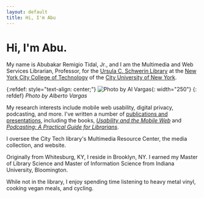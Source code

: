 ```yaml
---
layout: default
title: Hi, I'm Abu
---
```



# Hi, I'm Abu. 
My name is Abubakar Remigio Tidal, Jr., and I am the Multimedia and Web Services Librarian, Professor, for the [Ursula C. Schwerin Library](https://library.citytech.cuny.edu) at the [New York City College of Technology](https://citytech.cuny.edu) of the [City University of New York](https://www.cuny.edu). 

{:refdef: style="text-align: center;"}
![Photo by Al Vargas](https://juniortidal.com/assets/junior_tidal.jpg "Photo by Al Vargas"){: width="250"}
{: refdef}
*Photo by Alberto Vargas*

My research interests include mobile web usability, digital privacy, podcasting, and more. I've written a number of [publications and presentations](cv.html), including the books, [*Usability and the Mobile Web*](http://www.worldcat.org/oclc/937668047) and [*Podcasting: A Practical Guide for Librarians*](http://www.worldcat.org/oclc/1259038141).

I oversee the City Tech library's Multimedia Resource Center, the media collection, and website. 

Originally from Whitesburg, KY, I reside in Brooklyn, NY. I earned my Master of Library Science and Master of Information Science from Indiana University, Bloomington. 

While not in the library, I enjoy spending time listening to heavy metal vinyl, cooking vegan meals, and cycling. 


